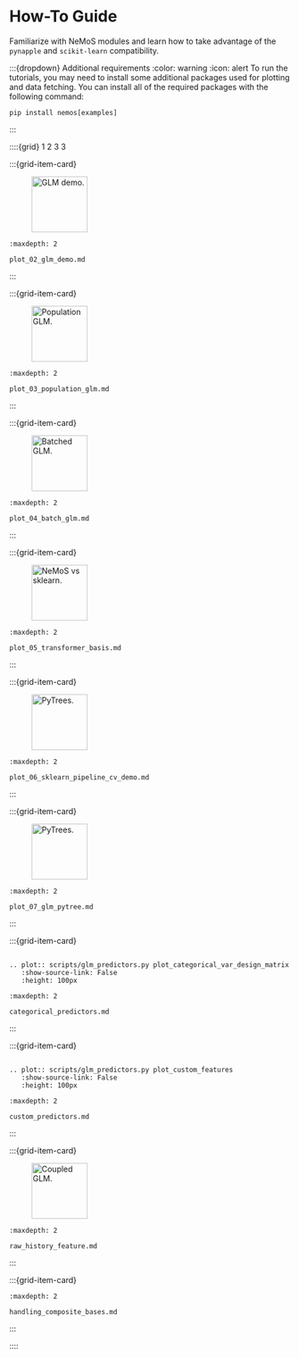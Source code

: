 
# How-To Guide

Familiarize with NeMoS modules and learn how to take advantage of the `pynapple` and `scikit-learn` compatibility.

:::{dropdown} Additional requirements
:color: warning
:icon: alert
To run the tutorials, you may need to install some additional packages used for plotting and data fetching.
You can install all of the required packages with the following command:
```
pip install nemos[examples]
```
:::


::::{grid} 1 2 3 3

:::{grid-item-card}

<figure>
<img src="../_static/thumbnails/how_to_guide/plot_02_glm_demo.svg" style="height: 100px", alt="GLM demo."/>
</figure>

```{toctree}
:maxdepth: 2

plot_02_glm_demo.md
```
:::

:::{grid-item-card}

<figure>
<img src="../_static/thumbnails/how_to_guide/plot_03_population_glm.svg" style="height: 100px", alt="Population GLM."/>
</figure>

```{toctree}
:maxdepth: 2

plot_03_population_glm.md
```
:::

:::{grid-item-card}

<figure>
<img src="../_static/thumbnails/how_to_guide/plot_04_batch_glm.svg" style="height: 100px", alt="Batched GLM."/>
</figure>

```{toctree}
:maxdepth: 2

plot_04_batch_glm.md
```
:::

:::{grid-item-card}

<figure>
<img src="../_static/nemos_sklearn.svg" style="height: 100px", alt="NeMoS vs sklearn."/>
</figure>

```{toctree}
:maxdepth: 2

plot_05_transformer_basis.md
```
:::

:::{grid-item-card}

<figure>
<a href="plot_06_sklearn_pipeline_cv_demo.html">
<img src="../_static/thumbnails/how_to_guide/plot_06_sklearn_pipeline_cv_demo.svg" style="height: 100px", alt="PyTrees."/>
</a>
</figure>

```{toctree}
:maxdepth: 2

plot_06_sklearn_pipeline_cv_demo.md
```

:::

:::{grid-item-card}

<figure>
<a href="plot_07_glm_pytree.html">
<img src="../_static/thumbnails/how_to_guide/plot_07_glm_pytree.svg" style="height: 100px", alt="PyTrees."/>
</a>
</figure>

```{toctree}
:maxdepth: 2

plot_07_glm_pytree.md
```

:::

:::{grid-item-card}

```{eval-rst}
 
.. plot:: scripts/glm_predictors.py plot_categorical_var_design_matrix
   :show-source-link: False
   :height: 100px

```

```{toctree}
:maxdepth: 2

categorical_predictors.md
```

:::

:::{grid-item-card}

```{eval-rst}

.. plot:: scripts/glm_predictors.py plot_custom_features
   :show-source-link: False
   :height: 100px
```

```{toctree}
:maxdepth: 2

custom_predictors.md
```

:::

:::{grid-item-card}

<figure>
<a href="raw_history_feature.html">
<img src="../_static/glm_population_scheme.svg" style="height: 100px", alt="Coupled GLM."/>
</a>
</figure>

```{toctree}
:maxdepth: 2

raw_history_feature.md
```

:::

:::{grid-item-card}


```{toctree}
:maxdepth: 2

handling_composite_bases.md
```

:::

::::
